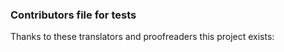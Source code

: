 ### Contributors file for tests

Thanks to these translators and proofreaders this project exists:

<!-- TEST-CONTRIBUTORS-START -->
<!-- TEST-CONTRIBUTORS-END -->

